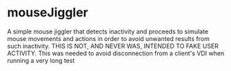 # mouseJiggler
A simple mouse jiggler that detects inactivity and proceeds to simulate mouse movements and actions in order to avoid unwanted results from such inactivity. THIS IS NOT, AND NEVER WAS, INTENDED TO FAKE USER ACTIVITY. This was needed to avoid disconnection from a client's VDI when running a very long test
